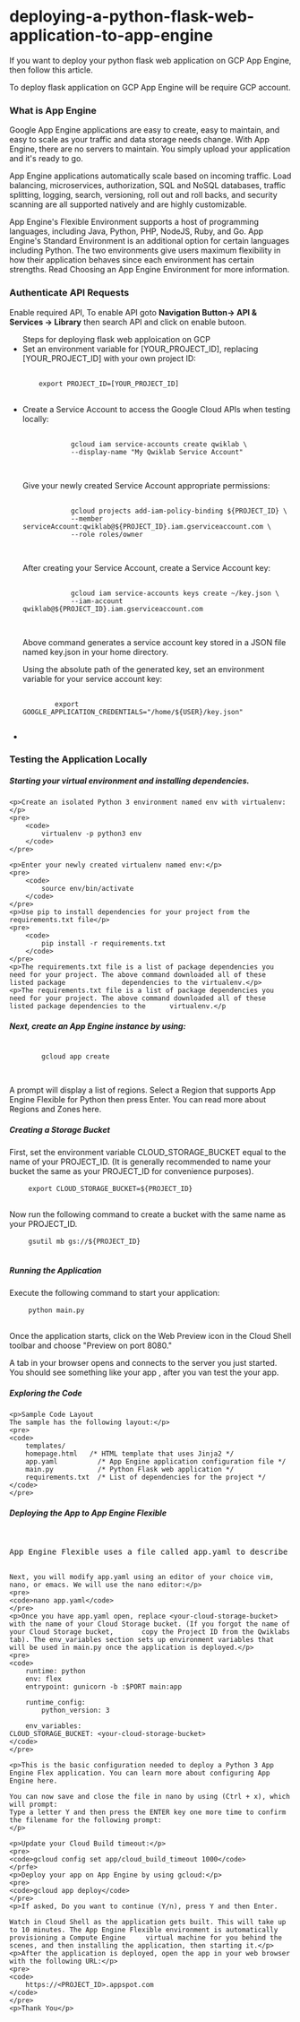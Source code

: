 # deploying-a-python-flask-web-application-to-app-engine

<p>If you want to deploy your python flask web application on GCP App Engine, then follow this article.</p>
<p> To deploy flask application on GCP App Engine will be require GCP account.</p>
<h3>What is App Engine</h3>
<p>Google App Engine applications are easy to create, easy to maintain, and easy to scale as your traffic and data storage needs change. With App Engine, there are no servers to maintain. You simply upload your application and it's ready to go.

App Engine applications automatically scale based on incoming traffic. Load balancing, microservices, authorization, SQL and NoSQL databases, traffic splitting, logging, search, versioning, roll out and roll backs, and security scanning are all supported natively and are highly customizable.

App Engine's Flexible Environment supports a host of programming languages, including Java, Python, PHP, NodeJS, Ruby, and Go. App Engine's Standard Environment is an additional option for certain languages including Python. The two environments give users maximum flexibility in how their application behaves since each environment has certain strengths. Read Choosing an App Engine Environment for more information.
</p>
<h3>Authenticate API Requests</h3>
<p>Enable required API, To enable API goto <b>Navigation Button-> API & Services -> Library</b> then search API and click on enable butoon.</p>

<ul> Steps for deploying flask web apploication on GCP
<li>Set an environment variable for [YOUR_PROJECT_ID], replacing [YOUR_PROJECT_ID] with your own project ID:</li>
<pre>
	<code>
	export PROJECT_ID=[YOUR_PROJECT_ID]
</code>
</pre>
<li>Create a Service Account to access the Google Cloud APIs when testing locally:
	<pre>
		<code>
			gcloud iam service-accounts create qwiklab \
  			--display-name "My Qwiklab Service Account"
		</code>
	</pre>
	Give your newly created Service Account appropriate permissions:
	<pre>
		<code>
			gcloud projects add-iam-policy-binding ${PROJECT_ID} \
			--member serviceAccount:qwiklab@${PROJECT_ID}.iam.gserviceaccount.com \
			--role roles/owner
		</code>
	</pre>
	After creating your Service Account, create a Service Account key:
	<pre>
		<code>
			gcloud iam service-accounts keys create ~/key.json \
			--iam-account qwiklab@${PROJECT_ID}.iam.gserviceaccount.com
		</code>
	</pre>
<p>Above command generates a service account key stored in a JSON file named key.json in your home directory.

Using the absolute path of the generated key, set an environment variable for your service account key:
<pre>
	<code>
		export GOOGLE_APPLICATION_CREDENTIALS="/home/${USER}/key.json"
	</code>
</pre>

</p>
<li>
</ul>
<h3>Testing the Application Locally</h3>

<h5>Starting your virtual environment and installing dependencies.</h5>

	<p>Create an isolated Python 3 environment named env with virtualenv:</p>
	<pre>
		<code>
			virtualenv -p python3 env
		</code>
	</pre>

	<p>Enter your newly created virtualenv named env:</p>
	<pre>
		<code>
			source env/bin/activate
		</code>
	</pre>
	<p>Use pip to install dependencies for your project from the requirements.txt file</p>
	<pre>
		<code>
			pip install -r requirements.txt
		</code>
	</pre>
	<p>The requirements.txt file is a list of package dependencies you need for your project. The above command downloaded all of these listed package 				dependencies to the virtualenv.</p>
	<p>The requirements.txt file is a list of package dependencies you need for your project. The above command downloaded all of these listed package dependencies to the 		virtualenv.</p

<h5>Next, create an App Engine instance by using:</h5>
	<pre>
	<code>
		gcloud app create
	</code>
	</pre>
	<p>A prompt will display a list of regions. Select a Region that supports App Engine Flexible for Python then press Enter. You can read more about Regions and Zones 		here.</p>

<h5>Creating a Storage Bucket</h5>
	<p>First, set the environment variable CLOUD_STORAGE_BUCKET equal to the name of your PROJECT_ID. (It is generally recommended to name your bucket the same as your 		PROJECT_ID for convenience purposes).</p>
	<pre>
	<code>export CLOUD_STORAGE_BUCKET=${PROJECT_ID}</code>
	</pre>
	<p>Now run the following command to create a bucket with the same name as your PROJECT_ID.</p>
	<pre>
	<code>gsutil mb gs://${PROJECT_ID}</code>
	</pre>
	<h5>Running the Application</h5>
	<p>Execute the following command to start your application:</p>
	<pre>
	<code>python main.py</code>
	</pre>
	<p>Once the application starts, click on the Web Preview icon in the Cloud Shell toolbar and choose "Preview on port 8080."</p>
	<p>A tab in your browser opens and connects to the server you just started. You should see something like your app , after you van test the your app.</p>


<h5>Exploring the Code</h5>
	
	<p>Sample Code Layout
	The sample has the following layout:</p>
	<pre>
	<code>
		templates/
 		homepage.html   /* HTML template that uses Jinja2 */
		app.yaml          /* App Engine application configuration file */
		main.py           /* Python Flask web application */
		requirements.txt  /* List of dependencies for the project */
	</code>
	</pre>

<h5>Deploying the App to App Engine Flexible</h5>
	<pre>
	<p>App Engine Flexible uses a file called app.yaml to describe an application's deployment configuration. If this file is not present, App Engine will try to guess the 	deployment configuration. However, it is a good idea to provide this file.

	Next, you will modify app.yaml using an editor of your choice vim, nano, or emacs. We will use the nano editor:</p>
	<pre>
	<code>nano app.yaml</code>
	</pre>
	<p>Once you have app.yaml open, replace <your-cloud-storage-bucket> with the name of your Cloud Storage bucket. (If you forgot the name of your Cloud Storage bucket, 		copy the Project ID from the Qwiklabs tab). The env_variables section sets up environment variables that will be used in main.py once the application is deployed.</p>
	<pre>
	<code>
		runtime: python
		env: flex
		entrypoint: gunicorn -b :$PORT main:app

		runtime_config:
		    python_version: 3

		env_variables:
	CLOUD_STORAGE_BUCKET: <your-cloud-storage-bucket>
	</code>
	</pre>

	<p>This is the basic configuration needed to deploy a Python 3 App Engine Flex application. You can learn more about configuring App Engine here.

	You can now save and close the file in nano by using (Ctrl + x), which will prompt:
	Type a letter Y and then press the ENTER key one more time to confirm the filename for the following prompt:
	</p>

	<p>Update your Cloud Build timeout:</p>
	<pre>
	<code>gcloud config set app/cloud_build_timeout 1000</code>
	</prfe>
	<p>Deploy your app on App Engine by using gcloud:</p>
	<pre>
	<code>gcloud app deploy</code>
	</pre>
	<p>If asked, Do you want to continue (Y/n), press Y and then Enter.

	Watch in Cloud Shell as the application gets built. This will take up to 10 minutes. The App Engine Flexible environment is automatically provisioning a Compute Engine 	virtual machine for you behind the scenes, and then installing the application, then starting it.</p>
	<p>After the application is deployed, open the app in your web browser with the following URL:</p>
	<pre>
	<code>
		https://<PROJECT_ID>.appspot.com
	</code>
	</pre>
	<p>Thank You</p>
</pre>
